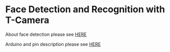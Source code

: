 # Face Detection and Recognition with T-Camera

About face detection please see [HERE](https://github.com/espressif/esp-who)

Arduino and pin description please see [HERE](https://github.com/lewisxhe/esp32-camera-bme280)